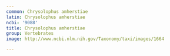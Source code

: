 ```yaml
---
common: Chrysolophus amherstiae
latin: Chrysolophus amherstiae
ncbi: '9088'
title: Chrysolophus amherstiae
group: Vertebrates
image: http://www.ncbi.nlm.nih.gov/Taxonomy/taxi/images/1664

---
```

